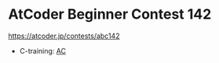 # AtCoder Beginner Contest 142

https://atcoder.jp/contests/abc142

- C-training: [AC](https://atcoder.jp/contests/abc142)
